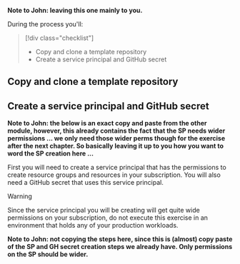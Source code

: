 **Note to John: leaving this one mainly to you.**

During the process you'll:

> [!div class="checklist"]
> * Copy and clone a template repository
> * Create a service principal and GitHub secret

## Copy and clone a template repository

## Create a service principal and GitHub secret

**Note to John: the below is an exact copy and paste from the other module, however, this already contains the fact that the SP needs wider permissions ... we only need those wider perms though for the exercise after the next chapter. So basically leaving it up to you how you want to word the SP creation here ...**

First you will need to create a service principal that has the permissions to create resource groups and resources in your subscription. You will also need a GitHub secret that uses this service principal.

> [!WARNING]
> Since the service principal you will be creating will get quite wide permissions on your subscription, do not execute this exercise in an environment that holds any of your production workloads.

**Note to John: not copying the steps here, since this is (almost) copy paste of the SP and GH secret creation steps we already have. Only permissions on the SP should be wider.**